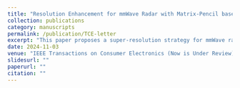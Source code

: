 ```yaml
---
title: "Resolution Enhancement for mmWave Radar with Matrix-Pencil based Coherent Extension"
collection: publications
category: manuscripts
permalink: /publication/TCE-letter
excerpt: "This paper proposes a super-resolution strategy for mmWave radar. Using the matrix-pencil method, principal component analysis is explored."
date: 2024-11-03
venue: "IEEE Transactions on Consumer Electronics (Now is Under Review)"
slidesurl: ""
paperurl: ""
citation: ""
---
```

